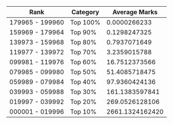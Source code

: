 | Rank | Category | Average Marks |
|------|----------|---------------|
| 179965 - 199960 | Top 100% | 0.0000266233 |
| 159969 - 179964 | Top 90% | 0.1298247325 |
| 139973 - 159968 | Top 80% | 0.7937071649 |
| 119977 - 139972 | Top 70% | 3.2359015788 |
| 099981 - 119976 | Top 60% | 16.7512373566 |
| 079985 - 099980 | Top 50% | 51.4085718475 |
| 059989 - 079984 | Top 40% | 97.9360424136 |
| 039993 - 059988 | Top 30% | 161.1383597841 |
| 019997 - 039992 | Top 20% | 269.0526128106 |
| 000001 - 019996 | Top 10% | 2661.1324162420 |
